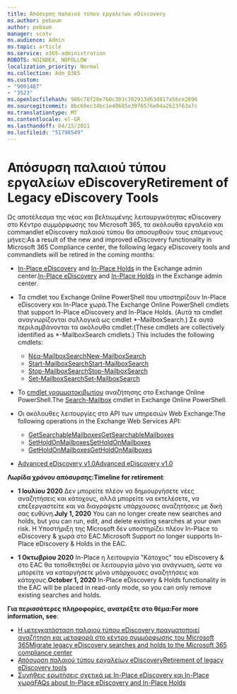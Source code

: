 ```yaml
---
title: Απόσυρση παλαιού τύπου εργαλείων eDiscovery
ms.author: pebaum
author: pebaum
manager: scotv
ms.audience: Admin
ms.topic: article
ms.service: o365-administration
ROBOTS: NOINDEX, NOFOLLOW
localization_priority: Normal
ms.collection: Adm_O365
ms.custom:
- "9001487"
- "3523"
ms.openlocfilehash: 986c78f20e7b8c303c302913d63d817a56ce2896
ms.sourcegitcommit: 8bc60ec34bc1e40685e3976576e04a2623f63a7c
ms.translationtype: MT
ms.contentlocale: el-GR
ms.lasthandoff: 04/15/2021
ms.locfileid: "51798549"
---
```

# <a name="retirement-of-legacy-ediscovery-tools"></a><span data-ttu-id="9b75a-102">Απόσυρση παλαιού τύπου εργαλείων eDiscovery</span><span class="sxs-lookup"><span data-stu-id="9b75a-102">Retirement of Legacy eDiscovery Tools</span></span>

<span data-ttu-id="9b75a-103">Ως αποτέλεσμα της νέας και βελτιωμένης λειτουργικότητας eDiscovery στο Κέντρο συμμόρφωσης του Microsoft 365, τα ακόλουθα εργαλεία και commandlet eDiscovery παλαιού τύπου θα αποσυρθούν τους επόμενους μήνες:</span><span class="sxs-lookup"><span data-stu-id="9b75a-103">As a result of the new and improved eDiscovery functionality in Microsoft 365 Compliance center, the following legacy eDiscovery tools and commandlets will be retired in the coming months:</span></span>

- <span data-ttu-id="9b75a-104">[In-Place eDiscovery](https://docs.microsoft.com/exchange/security-and-compliance/in-place-ediscovery/in-place-ediscovery) and [In-Place Holds](https://docs.microsoft.com/exchange/security-and-compliance/create-or-remove-in-place-holds) in the Exchange admin center.</span><span class="sxs-lookup"><span data-stu-id="9b75a-104">[In-Place eDiscovery](https://docs.microsoft.com/exchange/security-and-compliance/in-place-ediscovery/in-place-ediscovery) and [In-Place Holds](https://docs.microsoft.com/exchange/security-and-compliance/create-or-remove-in-place-holds) in the Exchange admin center.</span></span>

- <span data-ttu-id="9b75a-105">Τα cmdlet του Exchange Online PowerShell που υποστηρίζουν In-Place eDiscovery και In-Place χωρά.</span><span class="sxs-lookup"><span data-stu-id="9b75a-105">The Exchange Online PowerShell cmdlets that support In-Place eDiscovery and In-Place Holds.</span></span> <span data-ttu-id="9b75a-106">(Αυτά τα cmdlet αναγνωρίζονται συλλογικά ως cmdlet \*-MailboxSearch.) Σε αυτά περιλαμβάνονται τα ακόλουθα cmdlet:</span><span class="sxs-lookup"><span data-stu-id="9b75a-106">(These cmdlets are collectively identified as \*-MailboxSearch cmdlets.) This includes the following cmdlets:</span></span>

    - [<span data-ttu-id="9b75a-107">Νέα-MailboxSearch</span><span class="sxs-lookup"><span data-stu-id="9b75a-107">New-MailboxSearch</span></span>](https://docs.microsoft.com/powershell/module/exchange/policy-and-compliance-content-search/new-mailboxsearch)
    - [<span data-ttu-id="9b75a-108">Start-MailboxSearch</span><span class="sxs-lookup"><span data-stu-id="9b75a-108">Start-MailboxSearch</span></span>](https://docs.microsoft.com/powershell/module/exchange/policy-and-compliance-content-search/start-mailboxsearch)
    - [<span data-ttu-id="9b75a-109">Stop-MailboxSearch</span><span class="sxs-lookup"><span data-stu-id="9b75a-109">Stop-MailboxSearch</span></span>](https://docs.microsoft.com/powershell/module/exchange/policy-and-compliance-content-search/stop-mailboxsearch)
    - [<span data-ttu-id="9b75a-110">Set-MailboxSearch</span><span class="sxs-lookup"><span data-stu-id="9b75a-110">Set-MailboxSearch</span></span>](https://docs.microsoft.com/powershell/module/exchange/policy-and-compliance-content-search/set-mailboxsearch)

- <span data-ttu-id="9b75a-111">Το [cmdlet γραμματοκιβωτίου](https://docs.microsoft.com/powershell/module/exchange/mailboxes/search-mailbox?view=exchange-ps) αναζήτησης στο Exchange Online PowerShell.</span><span class="sxs-lookup"><span data-stu-id="9b75a-111">The [Search-Mailbox](https://docs.microsoft.com/powershell/module/exchange/mailboxes/search-mailbox?view=exchange-ps) cmdlet in Exchange Online PowerShell.</span></span>
- <span data-ttu-id="9b75a-112">Οι ακόλουθες λειτουργίες στο API των υπηρεσιών Web Exchange:</span><span class="sxs-lookup"><span data-stu-id="9b75a-112">The following operations in the Exchange Web Services API:</span></span>
    - [<span data-ttu-id="9b75a-113">GetSearchableMailboxes</span><span class="sxs-lookup"><span data-stu-id="9b75a-113">GetSearchableMailboxes</span></span>](https://docs.microsoft.com/exchange/client-developer/web-service-reference/getsearchablemailboxes-operation)
    - [<span data-ttu-id="9b75a-114">SetHoldOnMailboxes</span><span class="sxs-lookup"><span data-stu-id="9b75a-114">SetHoldOnMailboxes</span></span>](https://docs.microsoft.com/exchange/client-developer/web-service-reference/setholdonmailboxes-operation)
    - [<span data-ttu-id="9b75a-115">GetHoldOnMailboxes</span><span class="sxs-lookup"><span data-stu-id="9b75a-115">GetHoldOnMailboxes</span></span>](https://docs.microsoft.com/exchange/client-developer/web-service-reference/getholdonmailboxes-operation)

- [<span data-ttu-id="9b75a-116">Advanced eDiscovery v1.0</span><span class="sxs-lookup"><span data-stu-id="9b75a-116">Advanced eDiscovery v1.0</span></span>](https://docs.microsoft.com/microsoft-365/compliance/office-365-advanced-ediscovery)

<span data-ttu-id="9b75a-117">**Λωρίδα χρόνου απόσυρσης:**</span><span class="sxs-lookup"><span data-stu-id="9b75a-117">**Timeline for retirement**:</span></span>
- <span data-ttu-id="9b75a-118">**1 Ιουλίου 2020** Δεν μπορείτε πλέον να δημιουργήσετε νέες αναζητήσεις και κάτοχους, αλλά μπορείτε να εκτελέσετε, να επεξεργαστείτε και να διαγράψετε υπάρχουσες αναζητήσεις με δική σας ευθύνη.</span><span class="sxs-lookup"><span data-stu-id="9b75a-118">**July 1, 2020** You can no longer create new searches and holds, but you can run, edit, and delete existing searches at your own risk.</span></span> <span data-ttu-id="9b75a-119">Η Υποστήριξη της Microsoft δεν υποστηρίζει πλέον In-Place το eDiscovery & χωρά στο EAC.</span><span class="sxs-lookup"><span data-stu-id="9b75a-119">Microsoft Support no longer supports In-Place eDiscovery & Holds in the EAC.</span></span>
    
- <span data-ttu-id="9b75a-120">**1 Οκτωβρίου 2020** In-Place η λειτουργία "Κάτοχος" του eDiscovery & στο EAC θα τοποθετηθεί σε λειτουργία μόνο για ανάγνωση, ώστε να μπορείτε να καταργήσετε μόνο υπάρχουσες αναζητήσεις και κάτοχους.</span><span class="sxs-lookup"><span data-stu-id="9b75a-120">**October 1, 2020** In-Place eDiscovery & Holds functionality in the EAC will be placed in read-only mode, so you can only remove existing searches and holds.</span></span>

<span data-ttu-id="9b75a-121">**Για περισσότερες πληροφορίες, ανατρέξτε στο θέμα:**</span><span class="sxs-lookup"><span data-stu-id="9b75a-121">**For more information, see**:</span></span>

 - [<span data-ttu-id="9b75a-122">Η μετεγκατάσταση παλαιού τύπου eDiscovery πραγματοποιεί αναζήτηση και μεταφορά στο κέντρο συμμόρφωσης του Microsoft 365</span><span class="sxs-lookup"><span data-stu-id="9b75a-122">Migrate legacy eDiscovery searches and holds to the Microsoft 365 compliance center</span></span>](https://docs.microsoft.com/microsoft-365/compliance/migrate-legacy-ediscovery-searches-and-holds)
 - [<span data-ttu-id="9b75a-123">Απόσυρση παλαιού τύπου εργαλείων eDiscovery</span><span class="sxs-lookup"><span data-stu-id="9b75a-123">Retirement of legacy eDiscovery tools</span></span>](https://docs.microsoft.com/microsoft-365/compliance/legacy-ediscovery-retirement)
 - [<span data-ttu-id="9b75a-124">Συνήθεις ερωτήσεις σχετικά με In-Place eDiscovery και In-Place χωρά</span><span class="sxs-lookup"><span data-stu-id="9b75a-124">FAQs about In-Place eDiscovery and In-Place Holds</span></span>](https://docs.microsoft.com/microsoft-365/compliance/legacy-ediscovery-retirement#faqs-about-in-place-ediscovery-and-in-place-holds)



